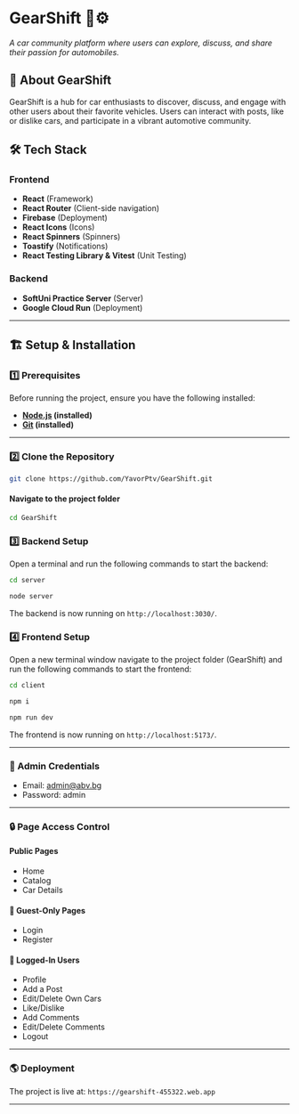 # GearShift 🚗⚙️

*A car community platform where users can explore, discuss, and share their passion for automobiles.*

## 🚀 About GearShift  
GearShift is a hub for car enthusiasts to discover, discuss, and engage with other users about their favorite vehicles. Users can interact with posts, like or dislike cars, and participate in a vibrant automotive community.

## 🛠️ Tech Stack  

### Frontend  
- **React** (Framework)  
- **React Router** (Client-side navigation)  
- **Firebase** (Deployment)
- **React Icons** (Icons)
- **React Spinners** (Spinners)
- **Toastify** (Notifications)
- **React Testing Library & Vitest** (Unit Testing)

### Backend  
- **SoftUni Practice Server** (Server)  
- **Google Cloud Run** (Deployment)  

---

## 🏗️ Setup & Installation  

### 1️⃣ Prerequisites  
Before running the project, ensure you have the following installed:  
- **[Node.js](https://nodejs.org/) (installed)** 
- **[Git](https://git-scm.com/) (installed)** 

---

### 2️⃣ Clone the Repository  
```bash
git clone https://github.com/YavorPtv/GearShift.git
```

#### Navigate to the project folder
```bash
cd GearShift
```

### 3️⃣ Backend Setup

Open a terminal and run the following commands to start the backend:

```bash
cd server
```
```bash
node server
```


The backend is now running on `http://localhost:3030/`.

### 4️⃣ Frontend Setup

Open a new terminal window navigate to the project folder (GearShift) and run the following commands to start the frontend:

```bash
cd client 
```
```bash
npm i
```
```bash
npm run dev
```

The frontend is now running on `http://localhost:5173/`.

---

### 🔑 Admin Credentials
- Email: admin@abv.bg
- Password: admin

---

### 🔒 Page Access Control

#### Public Pages
- Home
- Catalog
- Car Details

#### 🚪 Guest-Only Pages
- Login
- Register

#### 👤 Logged-In Users  
- Profile
- Add a Post 
- Edit/Delete Own Cars
- Like/Dislike
- Add Comments
- Edit/Delete Comments
- Logout

---

### 🌎 Deployment

The project is live at: `https://gearshift-455322.web.app`

---
